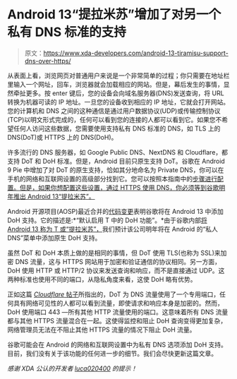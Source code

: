 # Android 13“提拉米苏”增加了对另一个私有 DNS 标准的支持

> 原文：<https://www.xda-developers.com/android-13-tiramisu-support-dns-over-https/>

从表面上看，浏览网页对普通用户来说是一个非常简单的过程；你只需要在地址栏里输入一个网址，回车，浏览器就会加载相应的网站。但是，幕后发生的事情，显然牵扯更多。按 enter 键后，您的设备会向域名服务器(DNS)发送查询，将 URL 转换为机器可读的 IP 地址。一旦您的设备收到相应的 IP 地址，它就会打开网站。您的计算机和 DNS 之间的这种通信是通过用户数据协议(UDP)或传输控制协议(TCP)以明文形式完成的，任何可以看到您的连接的人都可以看到它。如果您不希望任何人访问这些数据，您需要使用支持私有 DNS 标准的 DNS，如 TLS 上的 DNS(DoT)或 HTTPS 上的 DNS(DoH)。

许多流行的 DNS 服务器，如 Google Public DNS、NextDNS 和 Cloudflare，都支持 DoT 和 DoH 标准。但是，Android 目前只原生支持 DoT。谷歌在 Android 9 Pie 中增加了对 DoT 的原生支持，恰如其分地命名为 Private DNS，你可以在手机的网络和互联网设置的高级部分找到它。您可以按照本指南中的[步骤进行配置。但是，如果你想配置这些设置，通过 HTTPS 使用 DNS，你必须等到谷歌明年推出 Android 13“提拉米苏”。](https://developers.google.com/speed/public-dns/docs/using#android)

Android 开源项目(AOSP)最近合并的[代码变更](https://android-review.googlesource.com/c/platform/packages/modules/DnsResolver/+/1833144)表明谷歌将在 Android 13 中添加 DoH 支持。它的描述是:*“默认启用 T 中的 DoH 功能”。*由于谷歌内部[将 Android 13 称为 T 或“提拉米苏”，](https://www.xda-developers.com/google-android-13-t-tiramisu-dessert-name/)我们预计该公司明年将在 Android 的“私人 DNS”菜单中添加原生 DoH 支持。

虽然 DoT 和 DoH 本质上做的是相同的事情，但 DoT 使用 TLS(也称为 SSL)来加密 DNS 流量，这与 HTTPS 网站用于加密和验证通信的协议相同。另一方面，DoH 使用 HTTP 或 HTTP/2 协议来发送查询和响应，而不是直接通过 UDP。这两种标准也使用不同的端口，从隐私角度来看，这使 DoH 略有优势。

正如这篇 [*Cloudflare* 帖子](https://www.cloudflare.com/en-gb/learning/dns/dns-over-tls/)所指出的，DoT 为 DNS 流量使用了一个专用端口，任何具有网络可见性的人都可以看到流量，即使请求和响应本身是加密的。然而，DoH 使用端口 443 —所有其他 HTTP 流量使用的端口。这意味着所有 DNS 流量都与其他 HTTPS 流量混合在一起。这使得监控和阻止 DoH 查询变得更加复杂，网络管理员无法在不阻止其他 HTTPS 流量的情况下阻止 DoH 流量。

谷歌可能会在 Android 的网络和互联网设置中为私有 DNS 选项添加 DoH 支持。目前，我们没有关于该功能的任何进一步的细节。我们会尽快更新这篇文章。

*感谢 XDA 公认的开发者 [luca020400](https://forum.xda-developers.com/m/luca020400.5778309/) 的提示！*